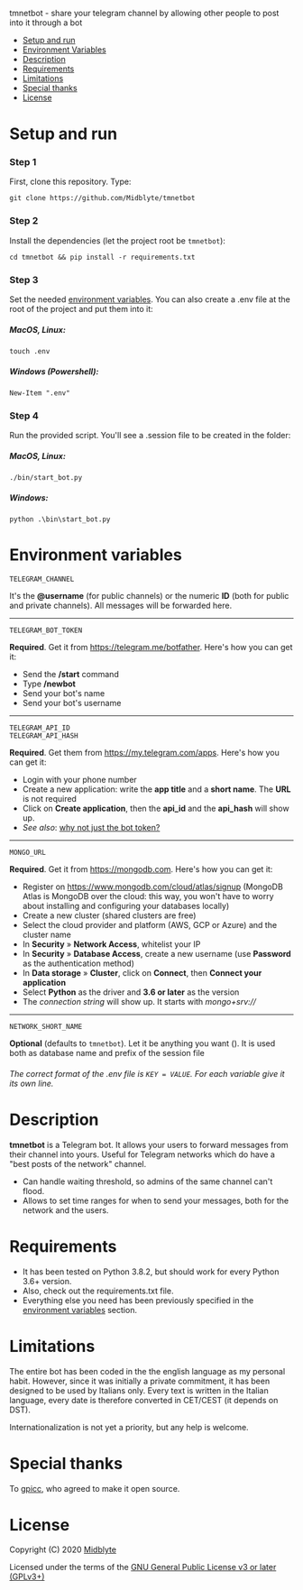tmnetbot - share your telegram channel by allowing other people to post into it through a bot

- [Setup and run](#setup-and-run)
- [Environment Variables](#environment-variables)
- [Description](#description)
- [Requirements](#requirements)
- [Limitations](#limitations)
- [Special thanks](#special-thanks)
- [License](#license)


# Setup and run

### Step 1

First, clone this repository. Type:

    git clone https://github.com/Midblyte/tmnetbot

### Step 2

Install the dependencies (let the project root be `tmnetbot`):

    cd tmnetbot && pip install -r requirements.txt 

### Step 3

Set the needed [environment variables](#environment-variables).
You can also create a .env file at the root of the project and put them into it:

##### MacOS, Linux:

    touch .env

##### Windows (Powershell):
    
    New-Item ".env"

### Step 4

Run the provided script. You'll see a .session file to be created in the folder:

##### MacOS, Linux:

    ./bin/start_bot.py

##### Windows:

    python .\bin\start_bot.py


# Environment variables

    TELEGRAM_CHANNEL

It's the **@username** (for public channels) or the numeric **ID** (both for public and private channels).
All messages will be forwarded here.
<hr>

    TELEGRAM_BOT_TOKEN  

**Required**. Get it from https://telegram.me/botfather. Here's how you can get it:
- Send the **/start** command
- Type **/newbot**
- Send your bot's name
- Send your bot's username
<hr>

    TELEGRAM_API_ID
    TELEGRAM_API_HASH

**Required**. Get them from https://my.telegram.com/apps. Here's how you can get it:
- Login with your phone number
- Create a new application: write the **app title** and a **short name**. The **URL** is not required
- Click on **Create application**, then the **api_id** and the **api_hash** will show up. 
- _See also_: [why not just the bot token?](https://docs.pyrogram.org/topics/mtproto-vs-botapi)
<hr>

    MONGO_URL

**Required**. Get it from https://mongodb.com. Here's how you can get it:
- Register on https://www.mongodb.com/cloud/atlas/signup
(MongoDB Atlas is MongoDB over the cloud: this way, you won't have to worry about installing and configuring your
databases locally)
- Create a new cluster (shared clusters are free)
- Select the cloud provider and platform (AWS, GCP or Azure) and the cluster name
- In **Security** » **Network Access**, whitelist your IP
- In **Security** » **Database Access**, create a new username (use **Password** as the authentication method)
- In **Data storage** » **Cluster**, click on **Connect**, then **Connect your application**
- Select **Python** as the driver and **3.6 or later** as the version
- The _connection string_ will show up. It starts with _mongo+srv://_
<hr>

    NETWORK_SHORT_NAME
    
**Optional** (defaults to `tmnetbot`). Let it be anything you want ().
It is used both as database name and prefix of the session file

###### The correct format of the .env file is `KEY = VALUE`. For each variable give it its own line.


# Description

**tmnetbot** is a Telegram bot.
It allows your users to forward messages from their channel into yours.
Useful for Telegram networks which do have a "best posts of the network" channel.
- Can handle waiting threshold, so admins of the same channel can't flood.
- Allows to set time ranges for when to send your messages, both for the network and the users. 


# Requirements

- It has been tested on Python 3.8.2, but should work for every Python 3.6+ version.
- Also, check out the requirements.txt file.
- Everything else you need has been previously specified in the [environment variables](#environment-variables) section.


# Limitations

The entire bot has been coded in the the english language as my personal habit.
However, since it was initially a private commitment, it has been designed to be used by Italians only.
Every text is written in the Italian language, every date is therefore converted in CET/CEST (it depends on DST).

Internationalization is not yet a priority, but any help is welcome.


# Special thanks

To [gpicc](https://about.me/GiulioPiccinno), who agreed to make it open source.


# License
Copyright (C) 2020 [Midblyte](https://github.com/Midblyte)

Licensed under the terms of the [GNU General Public License v3 or later (GPLv3+)](https://github.com/Midblyte/tmnetbot/blob/master/LICENSE)
